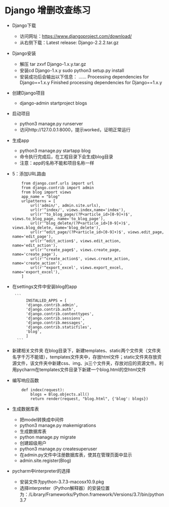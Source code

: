 # Django 增删改查练习

* Django下载
  * 访问网址：https://www.djangoproject.com/download/
  * 从右侧下载：Latest release: Django-2.2.2.tar.gz
  
* Django安装
    *  解压 tar zxvf Django-1.x.y.tar.gz
    *  安装cd Django-1.x.y  sudo python3 setup.py install
    * 安装成功后会输出以下信息：
       ……
    Processing dependencies for Django==1.x.y
    Finished processing dependencies for Django==1.x.y
* 创建Django项目
    * django-admin startproject blogs
* 启动项目
    * python3 manage.py runserver 
    * 访问http://127.0.0.1:8000，提示worked，证明正常运行
* 生成app
    * python3 manage.py startapp blog
    * 命令执行完成后，在工程目录下会生成blog目录
    * 注意：app的名称不能和项目名称一样
* 5：添加URL路由
     
     
     
    ```
        from django.conf.urls import url
        from django.contrib import admin
        from blog import views
        app_name = "blog"
        urlpatterns = [
            url('admin/', admin.site.urls),
            url(r'^index/', views.index,name='index'),
            url(r'^to_blog_page/(?P<article_id>[0-9]+)$', views.to_blog_page, name='to_blog_page'),
            url(r'^blog_delete/(?P<article_id>[0-9]+)$', views.blog_delete, name='blog_delete'),
            url(r'^edit_page/(?P<article_id>[0-9]+)$', views.edit_page, name='edit_page'),
            url(r'^edit_action$', views.edit_action, name='edit_action'),
            url(r'^create_page$', views.create_page, name='create_page'),
            url(r'^create_action$', views.create_action, name='create_action'),
            url(r'^export_excel', views.export_excel, name='export_excel'),
        ]
    ```
    
    
* 在settings文件中安装blog的app


       ```
            INSTALLED_APPS = [
            'django.contrib.admin',
            'django.contrib.auth',
            'django.contrib.contenttypes',
            'django.contrib.sessions',
            'django.contrib.messages',
            'django.contrib.staticfiles',
            'blog',
            ]
        ```
* 新建相关文件夹
  在blog目录下，新建templates、static两个文件夹（文件夹名字千万不能错），templates文件夹中，存放html文件；static文件夹存放资源文件，该文件夹中新建css、img、js三个文件夹，存放对应的资源文件。利用pycharm在templates文件目录下新建一个blog.html的空html文件

* 编写响应函数


    ```
        def index(request):
            blogs = Blog.objects.all()
            return render(request, "blog.html", {'blog': blogs})
    ```
 * 生成数据库表
    * 把model转换成中间件
    * python3 manage.py makemigrations 
    * 生成数据库表
    * python manage.py migrate 
    * 创建超级用户
    * python3 manage.py createsuperuser
    * 在admin.py文件中注册数据库表，使其在管理页面中显示
    * admin.site.register(Blog)
    
* pycharm中interpreter的选择
    * 安装文件为python-3.7.3-macosx10.9.pkg
    * 选择interpreter（Python解释器）的安装位置为：/Library/Frameworks/Python.framework/Versions/3.7/bin/python3.7
    